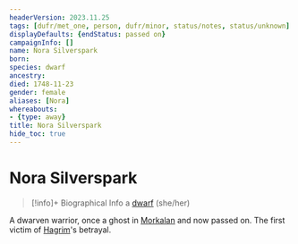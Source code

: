 ```yaml
---
headerVersion: 2023.11.25
tags: [dufr/met_one, person, dufr/minor, status/notes, status/unknown]
displayDefaults: {endStatus: passed on}
campaignInfo: []
name: Nora Silverspark
born:
species: dwarf
ancestry:
died: 1748-11-23
gender: female
aliases: [Nora]
whereabouts:
- {type: away}
title: Nora Silverspark
hide_toc: true
---
```

# Nora Silverspark
>[!info]+ Biographical Info
> a [dwarf](<../../species/children-of-the-embodied-gods/dwarves/dwarves.md>) (she/her)
> 
>> 

A dwarven warrior, once a ghost in [Morkalan](<../../cosmology/multiverse/echo-realms/shadowfell/morkalan.md>) and now passed on. The first victim of [Hagrim](<./hagrim.md>)'s betrayal. 

